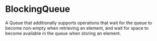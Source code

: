 # BlockingQueue
A Queue that additionally supports operations that wait for the queue to become non-empty 
when retrieving an element, and wait for space to become available in the queue when storing an element.
